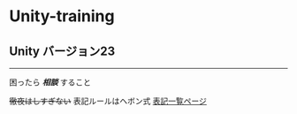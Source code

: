 # Unity-training
## Unity バージョン23
---
困ったら ***相談*** すること

~~徹夜はしすぎない~~
表記ルールはヘボン式
[表記一覧ページ](https://www.ezairyu.mofa.go.jp/passport/hebon.html)
